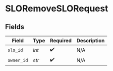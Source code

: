 # SLORemoveSLORequest


## Fields

| Field              | Type               | Required           | Description        |
| ------------------ | ------------------ | ------------------ | ------------------ |
| `slo_id`           | *int*              | :heavy_check_mark: | N/A                |
| `owner_id`         | *str*              | :heavy_check_mark: | N/A                |